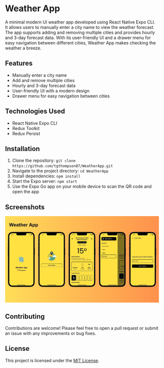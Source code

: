 # Weather App

A minimal modern UI weather app developed using React Native Expo CLI. It allows users to manually enter a city name to view the weather forecast. The app supports adding and removing multiple cities and provides hourly and 3-day forecast data. With its user-friendly UI and a drawer menu for easy navigation between different cities, Weather App makes checking the weather a breeze.

## Features

- Manually enter a city name
- Add and remove multiple cities
- Hourly and 3-day forecast data
- User-friendly UI with a modern design
- Drawer menu for easy navigation between cities

## Technologies Used

- React Native Expo CLI
- Redux Toolkit
- Redux Persist

## Installation

1. Clone the repository: `git clone https://github.com/tgthompson87/WeatherApp.git`
2. Navigate to the project directory: `cd WeatherApp`
3. Install dependencies: `npm install`
4. Start the Expo server: `npm start`
5. Use the Expo Go app on your mobile device to scan the QR code and open the app

## Screenshots
![Weather App](/assets/weather-app-screenshot.jpg?raw=true "Weather App Screenshot")

## Contributing

Contributions are welcome! Please feel free to open a pull request or submit an issue with any improvements or bug fixes.

## License

This project is licensed under the [MIT License](LICENSE).

